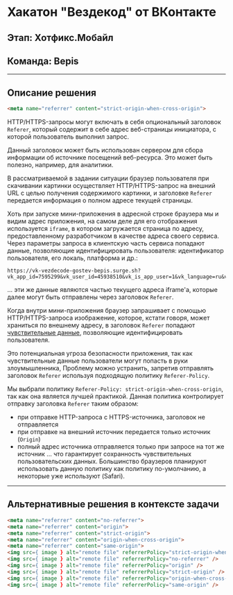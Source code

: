 # Хакатон "Вездекод" от ВКонтакте

## Этап: Хотфикс.Мобайл

## Команда: Bepis

---

## Описание решения

```html
<meta name="referrer" content="strict-origin-when-cross-origin">
```

HTTP/HTTPS-запросы могут включать в себя опциональный заголовок `Referer`, который содержит в себе адрес веб-страницы инициатора, с которой пользователь выполнил запрос.

Данный заголовок может быть использован сервером для сбора информации об источнике посещений веб-ресурса. Это может быть полезно, например, для аналитики.

В рассматриваемой в задании ситуации браузер пользователя при скачивании картинки осуществляет HTTP/HTTPS-запрос на внешний URL с целью получения содержимого картинки, 
и заголовке `Referer` передается информация о полном адресе текущей страницы.

Хоть при запуске мини-приложения в адресной строке браузера мы и видим адрес приложения, на самом деле для его отображения используется `iframe`, 
в котором загружается страница по адресу, предоставленному разработчиком в качестве адреса своего сервиса.
Через параметры запроса в клиентскую часть сервиса попадают данные, позволяющие идентифицировать пользователя: идентификатор пользователя, его локаль, платформа и др.:
```
https://vk-vezdecode-gostev-bepis.surge.sh?vk_app_id=7595299&vk_user_id=45938510&vk_is_app_user=1&vk_language=ru&vk_platform=desktop_web&sign=...
```
... эти же данные являются частью текущего адреса iframe'а, которые далее могут быть отправлены через заголовок `Referer`.

Когда внутри мини-приложения браузер запрашивает с помощью HTTP/HTTPS-запроса изображение, которое, кстати говоря, может храниться по внешнему адресу, 
в заголовок `Referer` попадают [чувствительные данные](https://slovar.wikireading.ru/1687869), позволяющие идентифицировать пользователя.

Это потенциальная угроза безопасности приложения, так как чувствительные данные пользователи могут попасть в руки злоумышленника, Проблему можно устранить, запретив отправлять заголовок `Referer` используя подходящую политику `Referer-Policy`.

Мы выбрали политику `Referer-Policy: strict-origin-when-cross-origin`, так как она является лучшей практикой. Данная политика контролирует отправку заголовка `Referer` таким образом:
- при отправке HTTP-запроса с HTTPS-источника, заголовок не отправляется
- при отправке на внешний источник передается только источник (`Origin`)
- полный адрес источника отправляется только при запросе на тот же источник
... что гарантирует сохранность чувствительных пользовательских данных. Большинство браузеров планируют использовать данную политику как политику по-умолчанию, а некоторые уже используют (Safari).

---

## Альтернативные решения в контексте задачи

```html
<meta name="referrer" content="no-referrer">
<meta name="referrer" content="origin">
<meta name="referrer" content="strict-origin">
<meta name="referrer" content="origin-when-cross-origin">
<meta name="referrer" content="same-origin">
<img src={ image } alt="remote file" referrerPolicy="strict-origin-when-cross-origin" />
<img src={ image } alt="remote file" referrerPolicy="no-referrer" />
<img src={ image } alt="remote file" referrerPolicy="origin" />
<img src={ image } alt="remote file" referrerPolicy="strict-origin" />
<img src={ image } alt="remote file" referrerPolicy="origin-when-cross-origin" />
<img src={ image } alt="remote file" referrerPolicy="same-origin" />
```
